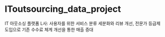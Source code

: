 # IToutsourcing_data_project
IT 아웃소싱 플랫폼 L사: 사용자를 위한 서비스 분류 세분화와 리뷰 개선, 전문가 등급제 도입으로 기존 수수료 체계 개선을 통한 매출 증대 
